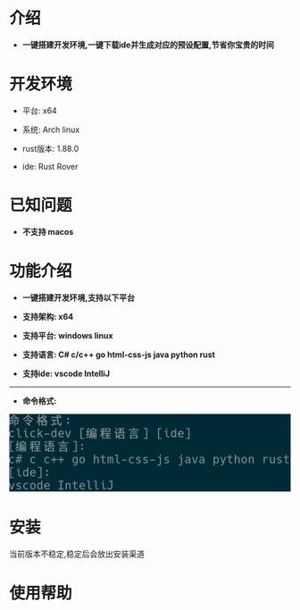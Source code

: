 # 介绍

- **一键搭建开发环境,一键下载ide并生成对应的预设配置,节省你宝贵的时间**

# 开发环境

- 平台: x64

- 系统: Arch linux

- rust版本: 1.88.0

- ide: Rust Rover

# 已知问题

- **不支持 macos**

# 功能介绍

- **一键搭建开发环境,支持以下平台**

- **支持架构: x64**

- **支持平台: windows linux**

- **支持语言: C# c/c++ go html-css-js java python rust**

- **支持ide: vscode IntelliJ**

****

- **命令格式:**

![命令格式](参数命令.png)

# 安装

当前版本不稳定,稳定后会放出安装渠道

# 使用帮助

